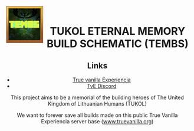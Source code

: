 <!--suppress HtmlDeprecatedAttribute -->
<div align="center">
<img alt="TUKOL ETERNAL MEMORY  BUILD  SCHEMATIC" src="/TEMBS.webp" width="100" align=left hspace="5" vspace="5"/>
<br>
<h1>TUKOL ETERNAL MEMORY  BUILD  SCHEMATIC (TEMBS)</h1>

## Links

* [True vanilla Experiencia](https://truevanilla.org/)
* [TvE Discord](https://discord.gg/FGx3hDbvMB)

This project aims to be a memorial of the building heroes of The United Kingdom of Lithuanian Humans (TUKOL)

We want to forever save all builds made on this public True Vanilla Experiencia server base (www.truevanilla.org)
